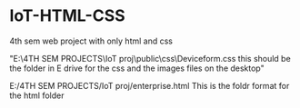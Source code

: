 # IoT-HTML-CSS
4th sem web project with only html and css 

"E:\4TH SEM PROJECTS\IoT proj\public\css\Deviceform.css this should be the folder in E drive for the css and the images files on the desktop"

E:/4TH SEM PROJECTS/IoT proj/enterprise.html This is the foldr format for the html folder
